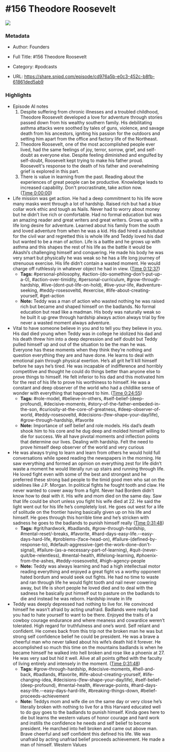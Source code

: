 # #156 Theodore Roosevelt

![](https://wsrv.nl/?url=https%3A%2F%2Fimage.simplecastcdn.com%2Fimages%2F57933a1d-c5a9-4040-9aca-e766ae2ec0eb%2F721c2dd0-f766-4405-a701-dcd9179d4a5b%2F3000x3000%2F1495013501artwork.jpg%3Faid%3Drss_feed&w=100&h=100)

### Metadata

- Author: Founders
- Full Title: #156 Theodore Roosevelt
- Category: #podcasts



- URL: https://share.snipd.com/episode/cd976a5b-e0c3-452c-b8fb-61861ded5ab9

### Highlights

- Episode AI notes
  1. Despite suffering from chronic illnesses and a troubled childhood, Theodore Roosevelt developed a love for adventure through stories passed down from his wealthy southern family. His debilitating asthma attacks were soothed by tales of guns, violence, and savage death from his ancestors, igniting his passion for the outdoors and setting him apart from the office and factory life of the Northeast.
  2. Theodore Roosevelt, one of the most accomplished people ever lived, had the same feelings of joy, terror, sorrow, grief, and self-doubt as everyone else. Despite feeling diminished and engulfed by self-doubt, Roosevelt kept trying to make his father proud. Roosevelt's response to the death of his father and overwhelming grief is explored in this part.
  3. There is value in learning from the past. Reading about the experiences of great people can be productive. Knowledge leads to increased capability. Don't procrastinate, take action now. ([Time 0:00:00](https://share.snipd.com/episode-takeaways/47ef064a-a1c7-4cee-8e31-9806131e1e01))
- Life mission was get action. He had a deep commitment to his life wore many masks went through a lot of hardship. Raised rich but had a blue collar work ethic and tough as Nails. Never had to worry about money but he didn’t live rich or comfortable. Had no formal education but was an amazing reader and great writers and great writers. Grows up with a life long desire for adventure. Learned about his family from the south and loved adventure from when he was a kid. His dad hired a subsitutue for the civil war and regretted this is whole life and Teddy loved his dad but wanted to be a man of action. Life is a battle and he grows up with asthma and this shapes the rest of his life as the battle it would be Akashi’s challenging himself and conquering. He made his body he was very smart but physically he was weak so he has a life long journey of strenuous exercise. His life didn’t contain a wasted moment. He would charge off ruthlessly in whatever object he had in view. ([Time 0:12:37](https://share.snipd.com/snip/e418c21c-68d2-4163-b950-a783aaa45e8d))
    - **Tags:** #personal-philosophy, #action-(do-something-don't-put-up-a-0), #action-over-timidity, #personal-curriculum, #grow-through-hardship, #live-(dont-put-life-on-hold), #live-your-life, #adventure-seeking, #teddy-rosesoveltd, #exercise, #life-about-creating-yourself, #get-action
    - **Note:** Teddy was a man of action who wasted nothing he was raised rich but became and shaped himself on the badlands. No formal education but read like a madman. His body was naturally weak so he built it up grew through hardship always action always trial by fire never a wasted moment always adventure.
- Vital to have someone believe in you and to tell you they believe in you. His dad died young when Teddy was in college he idolized his dad and his death threw him into a deep depression and self doubt but Teddy pulled himself up and out of the situation to be the man he was. Everyone has these moments when they think they’re nothing and question everything they are and have done. He learns to deal with emotional pain through physical exertion. He’s all grit he’ll kill himself before he says he’s tired. He was incapable of indifference and horribly competitive and thought he could do things better than anyone else to prove things to himself. He felt inferior to his dad and this motivated him for the rest of his life to prove his worthiness to himself. He was a constant and deep observer of the world who had a childlike sense of wonder with everything that happened to him. ([Time 0:24:55](https://share.snipd.com/snip/018741f4-3a98-4337-9122-c6310dda684e))
    - **Tags:** #role-model, #believe-in-others, #self-belief-(deep-profound), #decisive-moments, #story-of-the-father-embeded-in-the-son, #curiosity-at-the-core-of-greatness, #deep-observer-of-world, #teddy-rosesoveltd, #decisions-(few-shape-your-day/life), #grow-through-hardship, #favorite
    - **Note:** Importance of self belief and role models. His dad’s death shook him to his core and he dug deep and molded himself willing to die for success. We all have pivotal moments and inflection points that determine our lives. Dealing with hardship. Felt the need to prove himself deep observer of the world and very curious
- He was always trying to learn and learn from others he would hold full conversations while speed reading the newspapers in the morning. He saw everything and formed an opinion on everything zest for life didn’t waste a moment he would literally run up stairs and running through life. He loved fight even with some of the best and strongest and he preferred these strong bad people to the timid good men who sat on the sidelines like J.P. Morgan. In political fights he fought tooth and claw. He never wanted to cower away from a fight. Never had Bordem didn’t know how to deal with it. His wife and mom died on the same day. Saw that life could be short unless you fight his wife died at 22. He said the light went out for his life he’s completely lost. He goes out west for a life of solitude on the frontier having basically given up on his life and himself. He goes through this horrible time and he’s stricken with sadness he goes to the badlands to punish himself really ([Time 0:31:48](https://share.snipd.com/snip/0a1e5e87-f025-4f98-9406-006a0fda2d1b))
    - **Tags:** #grit/hardwork, #badlands, #grow-through-hardship, #mental-reset/-breaks, #favorite, #hard-days-easy-life.--easy-days-hard-life, #problems-(face-head-on), #failure-(defined-by-response-to), #default-aggressive-(get-the-work-done-don't-signal), #failure-(as-a-necessary-part-of-learning), #quit-(never-quit/be-relentless), #mental-health, #lifelong-learning, #phoenix-from-the-ashes, #teddy-rosesoveltd, #high-agency-people
    - **Note:** Teddy was always learning and had a high intellectual motor reading everything and enjoyed a great fight vs a worthy opponent hated bordum and would seek out fights. He had no time to waste and ran through life he would fight tooth and nail never cowering away, but life is short people he loved died and to deal with the sadness he basically put himself out to pasture on the badlands to die and instead he was reborn. Hardship innate in life
- Teddy was deeply depressed had nothing to live for. He convinced himself he wasn’t afraid by acting unafraid. Badlands were really bad you had to hate yourself to want to be there. Enjoyed the traits of a cowboy courage endurance and where meaness and cowardice weren’t tolerated. High regard for truthfulness and one’s word. Self reliant and confident. He comes back from this trip not the broken man he was but strong self confidence belief he could be president. He was a brave a cheerful man who never talked about his wife’s death hid it forever. He accomplished so much this time on the mountains badlands is when he became himself he walked into hell broken and rose like a phoenix at 27. He was very sad but hid it well. Alive at all points gifted with the faculty of living entirely and intensely in the moment. ([Time 0:31:48](https://share.snipd.com/snip/f58f7f9e-2e2f-4059-a803-b6247c3581bd))
    - **Tags:** #grow-through-hardship, #decisive-moments, #hell-and-back, #badlands, #favorite, #life-about-creating-yourself, #life-changing-idea, #decisions-(few-shape-your-day/life), #self-belief-(deep-profound), #mental-health, #leverage-points, #hard-days-easy-life.--easy-days-hard-life, #breaking-things-down, #belief-proceeds-achievement
    - **Note:** Teddys mom and wife die on the same day or very close he’s literally broken with nothing to live for a this Harvard educated well to do guy goes to the badlands to punish himself. Kinda goes here to die but learns the western values of honor courage and hard work and instills the confidence he needs and self belief to become president. He marched into hell broken and came out above man. Brave cheerful and self confident this defined his life.
      We was unafraid by acting unafriad belief proceeds achievement. He made a man of himself. Western Values
